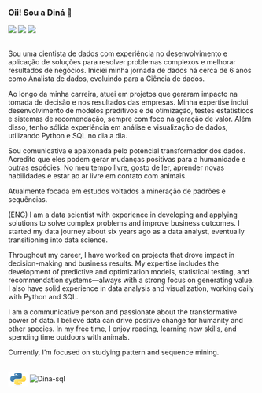 ### Oii! Sou a Diná 👋


<div> 
 <a href="dina.xavier1#0504" target="_blank"><img src="https://img.shields.io/badge/Discord-7289DA?style=for-the-badge&logo=discord&logoColor=white" target="_blank"></a> 
 <a href = "mailto:dina.xavier1@gmail.com"><img src="https://img.shields.io/badge/-Gmail-%23333?style=for-the-badge&logo=gmail&logoColor=white" target="_blank"></a>
 <a href="https://www.linkedin.com/in/rafaella-ballerini-45875016a" target="_blank"><img src="https://img.shields.io/badge/-LinkedIn-%230077B5?style=for-the-badge&logo=linkedin&logoColor=white" target="_blank"></a> 
  
</div>

##
Sou uma cientista de dados com experiência no desenvolvimento e aplicação de soluções para resolver problemas complexos e melhorar resultados de negócios. Iniciei minha jornada de dados há cerca de 6 anos como Analista de dados, evoluindo para a Ciência de dados.

Ao longo da minha carreira, atuei em projetos que geraram impacto na tomada de decisão e nos resultados das empresas. Minha expertise inclui desenvolvimento de modelos preditivos e de otimização, testes estatísticos e sistemas de recomendação, sempre com foco na geração de valor. Além disso, tenho sólida experiência em análise e visualização de dados, utilizando Python e SQL no dia a dia.

Sou comunicativa e apaixonada pelo potencial transformador dos dados. Acredito que eles podem gerar mudanças positivas para a humanidade e outras espécies. No meu tempo livre, gosto de ler, aprender novas habilidades e estar ao ar livre em contato com animais.

Atualmente focada em estudos voltados a mineração de padrões e sequências.

(ENG)
I am a data scientist with experience in developing and applying solutions to solve complex problems and improve business outcomes. I started my data journey about six years ago as a data analyst, eventually transitioning into data science.

Throughout my career, I have worked on projects that drove impact in decision-making and business results. My expertise includes the development of predictive and optimization models, statistical testing, and recommendation systems—always with a strong focus on generating value. I also have solid experience in data analysis and visualization, working daily with Python and SQL.

I am a communicative person and passionate about the transformative power of data. I believe data can drive positive change for humanity and other species. In my free time, I enjoy reading, learning new skills, and spending time outdoors with animals.

Currently, I’m focused on studying pattern and sequence mining.
     
<div style="display: inline_block"><br>
    <img align="center" alt="Dina-Python" height="30" width="40" src="https://raw.githubusercontent.com/devicons/devicon/master/icons/python/python-original.svg">
    <img align="center" alt="Dina-sql" height="30" width="40" src="https://cdn.jsdelivr.net/gh/devicons/devicon/icons/mysql/mysql-original.svg" />
                    
</div>

## 
